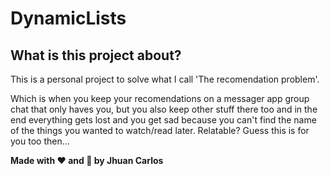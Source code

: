 # DynamicLists

## What is this project about?

This is a personal project to solve what I call 'The recomendation problem'.

Which is when you keep your recomendations on a messager app group chat that only haves you, but you also keep other stuff there too and in the end everything gets lost and you get sad because you can't find the name of the things you wanted to watch/read later.
Relatable? Guess this is for you too then...

**Made with ❤️ and 💫 by Jhuan Carlos**
